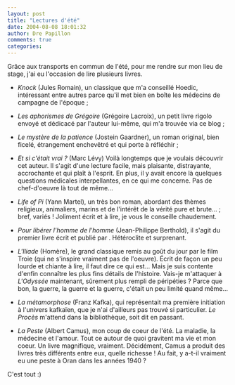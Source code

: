 ```yaml
---
layout: post
title: "Lectures d'été"
date: 2004-08-08 18:01:32
author: Dre Papillon
comments: true
categories: 
---
```



Grâce aux transports en commun de l'été, pour me rendre sur mon lieu de stage, j'ai eu l'occasion de lire plusieurs livres.

-  *Knock* (Jules Romain), un classique que m'a conseillé Hoedic, intéressant entre autres parce qu'il met bien en boîte les médecins de campagne de l'époque ;

-  *Les aphorismes de Grégoire* (Grégoire Lacroix), un petit livre rigolo envoyé et dédicacé par l'auteur lui-même, qui m'a trouvée via ce blog ;

-  *Le mystère de la patience* (Jostein Gaardner), un roman original, bien ficelé, étrangement enchevêtré et qui porte à réfléchir ;

-  *Et si c'était vrai ?* (Marc Lévy)  Voilà longtemps que je voulais découvrir cet auteur.  Il s'agit d'une lecture facile, mais plaisante, distrayante, accrochante et qui plaît à l'esprit.  En plus, il y avait encore là quelques questions médicales interpellantes, en ce qui me concerne.  Pas de chef-d'oeuvre là tout de même...

-  *Life of Pi* (Yann Martel), un très bon roman, abordant des thèmes religieux, animaliers, marins et de l'intérêt de la vérité pure et brute... ; bref, variés !  Joliment écrit et à lire, je vous le conseille chaudement.

-  *Pour libérer l'homme de l'homme* (Jean-Philippe Berthold), il s'agit du premier livre écrit et publié par .  Hétéroclite et surprenant.

-  *L'Iliade* (Homère), le grand classique remis au goût du jour par le film Troie (qui ne s'inspire vraiment pas de l'oeuvre).  Écrit de façon un peu lourde et chiante à lire, il faut dire ce qui est...  Mais je suis contente d'enfin connaître les plus fins détails de l'histoire.  Vais-je m'attaquer à *L'Odyssée* maintenant, sûrement plus rempli de péripéties ?  Parce que bon, la guerre, la guerre et la guerre, c'était un peu limité quand même...

-  *La métamorphose* (Franz Kafka), qui représentait ma première initiation à l'univers kafkaïen, que je n'ai d'ailleurs pas trouvé si particulier.  *Le Procès* m'attend dans la bibliothèque, soit dit en passant.

-  *La Peste* (Albert Camus), mon coup de coeur de l'été.  La maladie, la médecine et l'amour.  Tout ce autour de quoi gravitent ma vie et mon coeur.  Un livre magnifique, vraiment.  Décidément, Camus a produit des livres très différents entre eux, quelle richesse !  Au fait, y a-t-il vraiment eu une peste à Oran dans les années 1940 ?

C'est tout :)